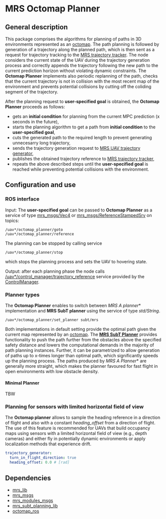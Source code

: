 # MRS Octomap Planner

## General description
This package comprises the algorithms for planning of paths in 3D environments represented as an [octomap](https://octomap.github.io/). The path planning is followed by generation of a trajectory along the planned path, which is then sent as a request for trajectory tracking to the [MRS trajectory tracker](https://github.com/ctu-mrs/mrs_uav_trackers). The node considers the current state of the UAV during the trajectory generation process and correctly appends the trajectory following the new path to the current prediction horizon without violating dynamic constraints. The **Octomap Planner** implements also periodic replanning of the path, checks that the current trajectory is not in collision with the most recent map of the environment and prevents potential collisions by cutting off the coliding segment of the trajectory.

After the planning request to **user-specified goal** is obtained, the **Octomap Planner** proceeds as follows: 

* gets an **initial condition** for planning from the current MPC prediction (x seconds in the future),
* starts the planning algorithm to get a path from **initial condition** to the **user-specified goal**,
* cuts the generated path to the required length to prevent generating unnecesarry long trajectory,
* sends the trajectory generation request to [MRS UAV trajectory generator](https://github.com/ctu-mrs/mrs_uav_trajectory_generation),
* publishes the obtained trajectory reference to [MRS trajectory tracker](https://github.com/ctu-mrs/mrs_uav_trackers), 
* repeats the above described steps until the **user-specified goal** is reached while preventing potential collisions with the environment.

## Configuration and use



### ROS interface

Input: The **user-specified goal** can be passed to **Octomap Planner** as a service of type [mrs_msgs/Vec4](https://ctu-mrs.github.io/mrs_msgs/srv/Vec4.html) or [mrs_msgs/ReferenceStampedSrv](https://ctu-mrs.github.io/mrs_msgs/srv/ReferenceStampedSrv.html) on topics:
```
/uav*/octomap_planner/goto
/uav*/octomap_planner/reference
```

The planning can be stopped by calling service 
```
/uav*/octomap_planner/stop
```
which stops the planning process and sets the UAV to hovering state. 

Output: after each planning phase the node calls [/uav*/control_manager/trajectory_reference](https://ctu-mrs.github.io/mrs_msgs/srv/TrajectoryReferenceSrv.html) service provided by the [ControlManager](https://github.com/ctu-mrs/mrs_uav_managers#controlmanager). 

### Planner types
The **Octomap Planner** enables to switch between **MRS A* planner** implementation and **MRS SubT planner** using the service of type _std/String_.
```
/uav*/octomap_planner/set_planner subt/mrs
```
Both implementations in default setting provide the optimal path given the current map represented by an [octomap](https://octomap.github.io/). The [**MRS SubT Planner**](https://github.com/ctu-mrs/mrs_subt_planning_lib) provides functionality to push the path further from the obstacles above the specified safety distance and lowers the computational demands in the majority of path planning instances. Further, it can be parametrized to allow generation of paths up to x-times longer than optimal path, which significantly speeds up the planning process. The paths produced by **MRS A* Planner** are generally more straight, which makes the planner favoured for fast flight in open environments with low obstacle density.

#### Minimal Planner
TBW

### Planning for sensors with limited horizontal field of view

The **Octomap planner** allows to sample the heading reference in a direction of flight and also with a constant _heading_offset_ from a direction of flight. The use of this feature is recommended for UAVs that build occupancy maps using sensors with a limited horizontal field of view (e.g., depth cameras) and either fly in potentially dynamic environments or apply localization methods that experience drift.

```yaml
trajectory_generator:
  turn_in_flight_direction: true
  heading_offset: 0.0 # [rad]
```

## Dependencies

* [mrs_lib](https://github.com/ctu-mrs/mrs_lib)
* [mrs_msgs](https://github.com/ctu-mrs/mrs_msgs)
* [mrs_modules_msgs](https://github.com/ctu-mrs/mrs_modules_msgs)
* [mrs_subt_planning_lib](https://github.com/ctu-mrs/mrs_subt_planning_lib)
* [octomap_ros](https://github.com/OctoMap/octomap_ros)
